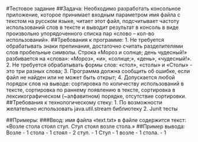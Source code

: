 #Тестовое задание
##Задача:
    Необходимо разработать консольное приложение, которое принимает входным параметром имя файла с текстом на русском языке, читает этот файл, подсчитывает частоту использований слов  в тексте и выводит результат в консоль в виде произвольно упорядоченного списка пар «слово – кол-во использований».
##Требования к программе:
    1. Не требуется обрабатывать знаки препинания, достаточно считать разделителями слов пробельные символы. Строка «Мороз и солнце; день чудесный!» разбивается на «слова»: «Мороз», «и», «солнце;», «день», «чудесный!». 
    2. Не требуется обрабатывать формы слов: «стол», «столы» и «Столы» - это три разных слова;
    3. Программа должна сообщить об ошибке, если файл не найден или не может быть открыт;
    4. Допускается любой порядок слов на выводе: сортировка по количеству использований в тексте, сортировка по раннему появлению в тексте, сортировка в лексикографическом (~алфавитном) порядке, отсутствие сортировки.
##Требования к технологическому стеку:
    1. По возможности желательно использовать java.util.stream библиотеку
    2. Junit тесты

##Примеры:
###Ввод:
имя файла «text.txt»
в файле содержится текст: «Возле стола стоял стул. Стул стоял возле стола.»
##Пример вывода:
Возле - 1
стола - 1
стоял - 2
стул. - 1
Стул - 1
возле - 1
стола. - 1
